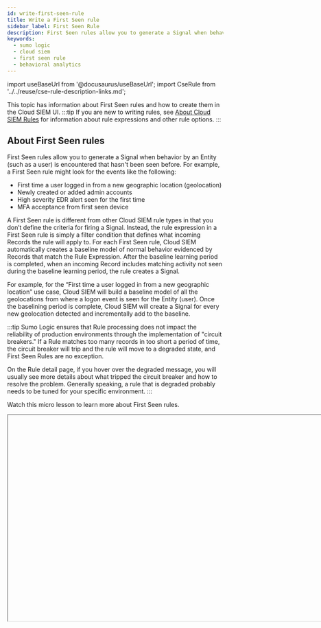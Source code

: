 ```yaml
---
id: write-first-seen-rule
title: Write a First Seen rule
sidebar_label: First Seen Rule
description: First Seen rules allow you to generate a Signal when behavior by an Entity (user) is encountered that hasn't been seen before.
keywords:
  - sumo logic
  - cloud siem
  - first seen rule
  - behavioral analytics
---
```


import useBaseUrl from '@docusaurus/useBaseUrl';
import CseRule from '../../reuse/cse-rule-description-links.md';


This topic has information about First Seen rules and how to create them in the Cloud SIEM UI.
:::tip
If you are new to writing rules, see [About Cloud SIEM Rules](/docs/cse/rules/about-cse-rules) for information about rule expressions and other rule options.
:::

## About First Seen rules
First Seen rules allow you to generate a Signal when behavior by an Entity (such as a user) is encountered that hasn't been seen before. For example, a First Seen rule might look for the events like the following:

* First time a user logged in from a new geographic location (geolocation)
* Newly created or added admin accounts
* High severity EDR alert seen for the first time
* MFA acceptance from first seen device

A First Seen rule is different from other Cloud SIEM rule types in that you don’t define the criteria for firing a Signal. Instead, the rule expression in a First Seen rule is simply a filter condition that defines what incoming Records the rule will apply to. For each First Seen rule, Cloud SIEM automatically creates a baseline model of normal behavior evidenced by Records that match the Rule Expression. After the baseline learning period is completed, when an incoming Record includes matching activity not seen during the baseline learning period, the rule creates a Signal.

For example, for the “First time a user logged in from a new geographic location” use case, Cloud SIEM will build a baseline model of all the geolocations from where a logon event is seen for the Entity (user). Once the baselining period is complete, Cloud SIEM will create a Signal for every new geolocation detected and incrementally add to the baseline.

:::tip
Sumo Logic ensures that Rule processing does not impact the reliability of production environments through the implementation of "circuit breakers." If a Rule matches too many records in too short a period of time, the circuit breaker will trip and the rule will move to a degraded state, and First Seen Rules are no exception.

On the Rule detail page, if you hover over the degraded message, you will usually see more details about what tripped the circuit breaker and how to resolve the problem. Generally speaking, a rule that is degraded probably needs to be tuned for your specific environment.
:::

Watch this micro lesson to learn more about First Seen rules.

<Iframe url="https://www.youtube.com/embed/ssfL_c3j_r8?rel=0"
        width="854px"
        height="480px"
        id="myId"
        className="video-container"
        display="initial"
        position="relative"
        allow="accelerometer; autoplay=1; clipboard-write; encrypted-media; gyroscope; picture-in-picture"
        allowfullscreen
        />

import Iframe from 'react-iframe';

## Example rule
The screenshot below shows a First Seen rule in the Cloud SIEM rules editor. For an explanation of the configuration options, see [Configure a First Seen rule](#configure-a-first-seen-rule), below.
<img src={useBaseUrl('img/cse/first-seen-rule.jpg')} alt="Example First Seen Rule Definition" style={{border: '1px solid gray'}} width="700"/>


## Create a First Seen rule

1. Choose **Rules** from the Content menu.
1. On the **Create a Rule** page, click **Create** in the **First Seen** card.
1. In the rules editor:
   1. **Name**. Enter a name for the rule.
   1. **Enabled**. By default, the rule will be enabled. It's good practice to use the slider to disable the rule so that it won’t be applied to incoming Records until you’ve tested it. <br/><img src={useBaseUrl('img/cse/empty-first-seen-rule.png')} alt="First Seen rule" style={{border: '1px solid gray'}} width="600"/>

### Configure "If Triggered" settings

The settings in the **If Triggered** section determine what Records the rule will be applied to and baseline-related options.

1.  **When a Record matching the expression**. Enter an expression that matches the Records that you want to rule to apply to.
1. Click **Test Rule Expression** to test it against existing Records in Cloud SIEM. The **If Triggered** section expands, and Cloud SIEM searches for Records that match the rule expression. If there are no matching Records, you'll see a **There aren't any matches for the expression** message. If no matches were returned, try changing the time range.
1. Select **Add Tuning Expression** if you want to add a [rule tuning expression](/docs/cse/rules/rule-tuning-expressions) to the rule.
    :::note
    If you use **Test Rule Expression** on a rule that has one or more rule tuning expressions, you can test it without the tuning expressions, or with selected tuning expressions.
    :::
1. **has a new value for the field(s)**. Select the Record field that will be used to build the baseline.
1. **after building a [global | per Entity] baseline** The settings in this section define the scope of the baseline that will be built.
   * **global**. Baselining will be performed for all entities and not for specific Entity types. Note that global baselines are organizational baselines and are used to track first seen activity across all Entity types.
   * **per Entity**. Baselines will be created for all entities for the Entity type or types that you specify in **for the following**. Note that a per Entity baseline creates a baseline for a particular Entity type. This baseline scope is typically used to track events that an Entity has never done before. If you select more than one Entity,a baseline is tracked only for that distinct combination of entities.
   :::note
   For more information about how to select the type of base line, see the [Use case](#use-case-monitor-login-from-first-seen-geolocation), below.
   :::
1. Set the baseline and retention settings:
   1. **Baseline Retention Period (days)**. The number of days after which the data points in the baseline will expire (be dropped from the baseline). The default is 90 days. You can decrease this period, but not increase it.
   1. **Baseline Learning Period (days)**. The minimum amount of time for which data points should be collected before firing a Signal. The default is 30 days.
   :::note
   The **Baseline Learning Period** must be shorter than the **Baseline Retention Period**. Also be aware that short baseline learning periods can potentially generate false positive Signals.
   :::

### Configure "Then Create a Signal" settings

1. **On Entity**. Select the Entity field—for example, an IP address, MAC address, hostname, and so on—in the Record that the resulting Signal should be associated with. (In Cloud SIEM, an Insight is a set of Signals with the same Entity field.) Select a value from the pull-down list. 
1. **with the name**. Define the name for Signals fired by the rule. You can enter text, and include Record fields from the custom token list. Including Record field values in the Signal name can make it more meaningful.
    :::note
    For extracted fields, you can specify a token for an extracted field using the format `{{fields["<field_name>"]}}`.
    :::
1. **with the description**. Define the description for the Signal the same way you did the Signal name, using text and Record fields. The Signal description should be a good indication of what the rule looks for.
   :::note
   <CseRule/>
   :::
1. **using the summary**. Enter a brief summary describing what causes the Rule to create a Signal.
1. **and a constant severity of**. Severity is an estimate of the criticality of the detected activity, from 1 (lowest) to 10 (highest). Every Signal that the rule fires will have the same severity.
1. **with tags**. If desired, you can add metadata tags to your rule. Tags are useful for adding context to items like Rules, Insights, Signals, Entities. You can also search for and filter items by tag. Tags you set here will be automatically set on any Signals created from this rule, and inherited by any insights generated from those signals.

## When the baseline is reset for a First Seen rule

The baseline learning period begins again when the following fields on the rule are updated or overridden:
* **If Triggered**:
   * **When a Record matching the expression**
   * **Has a new value for the field(s)**
* **Then Create a Signal**:
   * **On Entity**

## Use case: Monitor login from first seen geolocation

This section shows how the same First Seen rule would function with each of the two baselining strategies.

Our example rule expression is:

`metadata_vendor=Okta AND normalizedAction=logon AND success=true`

with **has a new value for the field(s)** set to `srcDeviceIP_countryName`

### With a global baseline

With a global baseline, and the default baseline learning period of 30 days, the rule will baseline all geolocations that users are logging in for a period of 30 days. After the 30 day baseline is completed, if a new geolocation is detected, a Signal will be created. Then, if a new hire (that wasn’t part of the 30 day baseline) logs in from any geolocation, a Signal
will be created. As a global baseline, the 30 day baseline is shared across all Entities.

### With per-Entity baselines

With a per-Entity baseline, and the default baseline learning period of 30 days, the rule will baseline all geolocations on a per-Entity basis for 30 days. It will generate a Signal when a new geolocation is not part of a user’s historic baseline. On a new hire’s first login, a 30 day baseline will begin building. After the 30 day baseline is created, if that user logs on from a new geolocation, the rule will create a Signal.

:::tip
If you are unsure whether to use a per-Entity or a global baseline, consider your use case. If you’re inclined to select `user_username` in the **Has a new value for the field(s)** prompt, you’re better off creating a global baseline for that behavior. Alternatively, if you want to track a new value for a non-Entity Record field, a per-Entity baseline is appropriate.
:::
